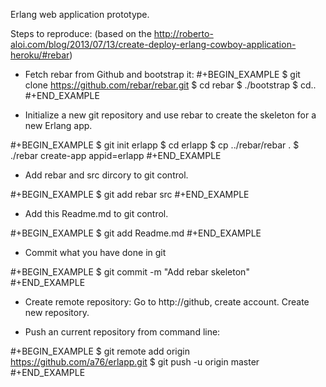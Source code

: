 Erlang web application prototype.

Steps to reproduce:
(based on the http://roberto-aloi.com/blog/2013/07/13/create-deploy-erlang-cowboy-application-heroku/#rebar)

* Fetch rebar from Github and bootstrap it:
#+BEGIN_EXAMPLE
	$ git clone  https://github.com/rebar/rebar.git
	$ cd rebar
	$ ./bootstrap
	$ cd..
#+END_EXAMPLE

* Initialize a new git repository and use rebar to create the skeleton for a new Erlang app.

#+BEGIN_EXAMPLE
	$ git init erlapp
	$ cd erlapp
	$ cp ../rebar/rebar .
	$ ./rebar create-app appid=erlapp
#+END_EXAMPLE

* Add rebar and src dircory to git control.

#+BEGIN_EXAMPLE
	$ git add rebar src
#+END_EXAMPLE

* Add this Readme.md to git control.

#+BEGIN_EXAMPLE
	$ git add Readme.md
#+END_EXAMPLE

* Commit what you have done in git

#+BEGIN_EXAMPLE
	$ git commit -m "Add rebar skeleton"
#+END_EXAMPLE

* Create remote repository:
	Go to http://github, create account.
	Create new repository.

* Push an current repository from command line:

#+BEGIN_EXAMPLE
	$ git remote add origin https://github.com/a76/erlapp.git
	$ git push -u origin master
#+END_EXAMPLE

